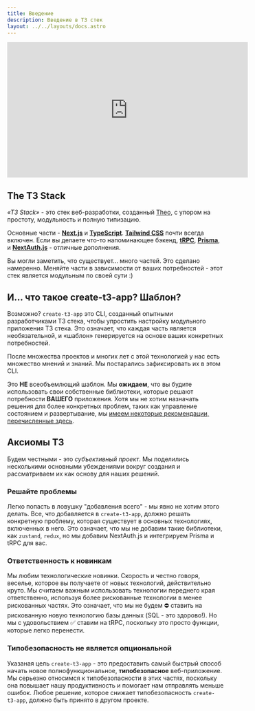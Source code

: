 ```yaml
---
title: Введение
description: Введение в T3 стек
layout: ../../layouts/docs.astro
---
```


<div class="embed">
<iframe width="560" height="315" src="https://www.youtube.com/embed/PbjHxIuHduU" title="The best stack for your next project" frameborder="0" allow="accelerometer; autoplay; clipboard-write; encrypted-media; gyroscope; picture-in-picture" allowfullscreen></iframe>
</div>

## The T3 Stack

_«T3 Stack»_ - это стек веб-разработки, созданный [Theo](https://twitter.com/t3dotgg), с упором на простоту, модульность и полную типизацию.

Основные части - [**Next.js**](https://nextjs.org/) и [**TypeScript**](https://typescriptlang.org/). [**Tailwind CSS**](https://tailwindcss.com/) почти всегда включен. Если вы делаете что-то напоминающее бэкенд, [**tRPC**](https://trpc.io/), [**Prisma**](https://prisma.io/), и [**NextAuth.js**](https://next-auth.js.org/) - отличные дополнения.

Вы могли заметить, что существует… много частей. Это сделано намеренно. Меняйте части в зависимости от ваших потребностей - этот стек является модульным по своей сути :)

## И... что такое create-t3-app? Шаблон?

Возможно? `create-t3-app` это CLI, созданный опытными разработчиками T3 стека, чтобы упростить настройку модульного приложения T3 стека. Это означает, что каждая часть является необязательной, и «шаблон» генерируется на основе ваших конкретных потребностей.

После множества проектов и многих лет с этой технологией у нас есть множество мнений и знаний. Мы постарались зафиксировать их в этом CLI.

Это **НЕ** всеобъемлющий шаблон. Мы **ожидаем**, что вы будите использовать свои собственные библиотеки, которые решают потребности **ВАШЕГО** приложения. Хотя мы не хотим назначать решения для более конкретных проблем, таких как управление состоянием и развертывание, мы [имеем некоторые рекомендации, перечисленные здесь](/ru/other-recs).

## Аксиомы T3

Будем честными - это _субъективный проект_. Мы поделились несколькими основными убеждениями вокруг создания и рассматриваем их как основу для наших решений.

### Решайте проблемы

Легко попасть в ловушку "добавления всего" - мы явно не хотим этого делать. Все, что добавляется в `create-t3-app`, должно решать конкретную проблему, которая существует в основных технологиях, включенных в него. Это означает, что мы не добавим такие библиотеки, как `zustand`, `redux`, но мы добавим NextAuth.js и интегрируем Prisma и tRPC для вас.

### Ответственность к новинкам

Мы любим технологические новинки. Скорость и честно говоря, веселье, которое вы получаете от новых технологий, действительно круто. Мы считаем важным использовать технологии переднего края ответственно, используя более рискованные технологии в менее рискованных частях. Это означает, что мы не будем ⛔️ ставить на рискованную новую технологию базы данных (SQL - это здорово!). Но мы с удовольствием ✅ ставим на tRPC, поскольку это просто функции, которые легко перенести.

### Типобезопасность не является опциональной

Указаная цель `create-t3-app` - это предоставить самый быстрый способ начать новое полнофункциональное, **типобезопасное** веб-приложение. Мы серьезно относимся к типобезопасности в этих частях, поскольку она повышает нашу продуктивность и помогает нам отправлять меньше ошибок. Любое решение, которое снижает типобезопасность `create-t3-app`, должно быть принято в другом проекте.
